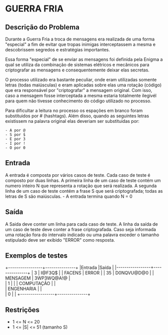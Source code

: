 # GUERRA FRIA
## Descrição do Problema

  Durante a Guerra Fria a troca de mensagens era realizada de uma forma "especial" a fim de evitar que tropas inimigas interceptassem a mesma e descobrissem segredos e estratégias importantes.

  Essa forma "especial" de se enviar as mensagens foi definida pela Enigma a qual se utiliza da combinação de sistemas elétricos e mecânicos para criptografar as mensagens e consequentemente deixar elas secretas.

  O processo utilizado era bastante peculiar, onde eram utilizadas somente letras (todas maiúsculas) e eram aplicadas sobre elas uma rotação (código) que era responsável por "criptografar" a mensagem original. Com isso, caso a mensagem fosse interceptada a mesma estaria totalmente ilegivél para quem não tivesse  conhecimento do código utilizado no processo.

  Para dificultar a leitura no processo os espações em branco foram substituidos por # (hashtags). Além disso, quando as seguintes letras existissem na palavra original elas deveriam ser substituidas por:

    - A por @
    - S por $
    - E por 3
    - I por !
    - O por 0

## Entrada

  A entrada é composta por vários casos de teste. Cada caso de teste é composto por duas linhas. A primeira linha de um caso de teste contém um numero inteiro N que representa a rotação que será realizada. A segunda linha de um caso de teste contém a frase S que será criptografada; todas as letras de S são maiúsculas.
    - A entrada termina quando N = 0

## Saída

  A Saida deve conter um linha para cada caso de teste. A linha da saída de um caso de teste deve conter a frase criptografada. Caso seja informada uma rotação fora do intervalo indicado ou uma palavra exceder o tamanho estipulado deve ser exibido "ERROR" como resposta.

## Exemplos de testes

+-----------------+---------------+
|Entrada          |Saída          |
|-----------------+---------------+
| 3               | I@F3Q$        | 
| FACENS          | ERROR         |
| 35              | D0NQVU@D@0    |
| MENSAGEM        | 3WP3WQ@A!@    |    
| 1               |               |
| COMPUTAÇÃO      |               |        
| ENGENHARIA      |               |       
| 0               |               |
+-----------------+---------------+

## Restrições

- 1 <=  N  <= 20
- 1 <= |S| <= 51 (tamanho S)


